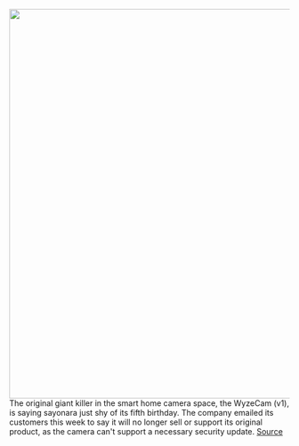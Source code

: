 <img src='https://cdn.vox-cdn.com/thumbor/77XDzUia0Wvsr3PBJn4dVYevWJY=/0x0:1080x720/1200x800/filters:focal(678x276:850x448)/cdn.vox-cdn.com/uploads/chorus_image/image/70440821/wyze_cam_6.0.jpg' width='700px' /><br/>
The original giant killer in the smart home camera space, the WyzeCam (v1), is saying sayonara just shy of its fifth birthday. The company emailed its customers this week to say it will no longer sell or support its original product, as the camera can't support a necessary security update.
<a href='https://www.theverge.com/2022/1/27/22904844/wyze-discontinues-smart-security-camera-wyzecam-v1'> Source <a/>